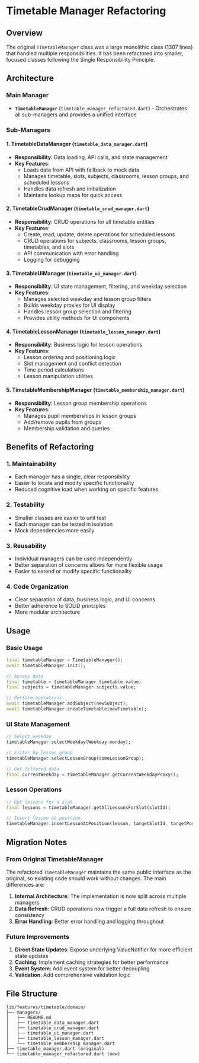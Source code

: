 # Timetable Manager Refactoring

## Overview

The original `TimetableManager` class was a large monolithic class (1307 lines) that handled multiple responsibilities. It has been refactored into smaller, focused classes following the Single Responsibility Principle.

## Architecture

### Main Manager
- **`TimetableManager`** (`timetable_manager_refactored.dart`) - Orchestrates all sub-managers and provides a unified interface

### Sub-Managers

#### 1. **TimetableDataManager** (`timetable_data_manager.dart`)
- **Responsibility**: Data loading, API calls, and state management
- **Key Features**:
  - Loads data from API with fallback to mock data
  - Manages timetable, slots, subjects, classrooms, lesson groups, and scheduled lessons
  - Handles data refresh and initialization
  - Maintains lookup maps for quick access

#### 2. **TimetableCrudManager** (`timetable_crud_manager.dart`)
- **Responsibility**: CRUD operations for all timetable entities
- **Key Features**:
  - Create, read, update, delete operations for scheduled lessons
  - CRUD operations for subjects, classrooms, lesson groups, timetables, and slots
  - API communication with error handling
  - Logging for debugging

#### 3. **TimetableUiManager** (`timetable_ui_manager.dart`)
- **Responsibility**: UI state management, filtering, and weekday selection
- **Key Features**:
  - Manages selected weekday and lesson group filters
  - Builds weekday proxies for UI display
  - Handles lesson group selection and filtering
  - Provides utility methods for UI components

#### 4. **TimetableLessonManager** (`timetable_lesson_manager.dart`)
- **Responsibility**: Business logic for lesson operations
- **Key Features**:
  - Lesson ordering and positioning logic
  - Slot management and conflict detection
  - Time period calculations
  - Lesson manipulation utilities

#### 5. **TimetableMembershipManager** (`timetable_membership_manager.dart`)
- **Responsibility**: Lesson group membership operations
- **Key Features**:
  - Manages pupil memberships in lesson groups
  - Add/remove pupils from groups
  - Membership validation and queries

## Benefits of Refactoring

### 1. **Maintainability**
- Each manager has a single, clear responsibility
- Easier to locate and modify specific functionality
- Reduced cognitive load when working on specific features

### 2. **Testability**
- Smaller classes are easier to unit test
- Each manager can be tested in isolation
- Mock dependencies more easily

### 3. **Reusability**
- Individual managers can be used independently
- Better separation of concerns allows for more flexible usage
- Easier to extend or modify specific functionality

### 4. **Code Organization**
- Clear separation of data, business logic, and UI concerns
- Better adherence to SOLID principles
- More modular architecture

## Usage

### Basic Usage
```dart
final timetableManager = TimetableManager();
await timetableManager.init();

// Access data
final timetable = timetableManager.timetable.value;
final subjects = timetableManager.subjects.value;

// Perform operations
await timetableManager.addSubject(newSubject);
await timetableManager.createTimetable(newTimetable);
```

### UI State Management
```dart
// Select weekday
timetableManager.selectWeekday(Weekday.monday);

// Filter by lesson group
timetableManager.selectLessonGroup(someLessonGroup);

// Get filtered data
final currentWeekday = timetableManager.getCurrentWeekdayProxy();
```

### Lesson Operations
```dart
// Get lessons for a slot
final lessons = timetableManager.getAllLessonsForSlot(slotId);

// Insert lesson at position
timetableManager.insertLessonAtPosition(lesson, targetSlotId, targetPosition);
```

## Migration Notes

### From Original TimetableManager
The refactored `TimetableManager` maintains the same public interface as the original, so existing code should work without changes. The main differences are:

1. **Internal Architecture**: The implementation is now split across multiple managers
2. **Data Refresh**: CRUD operations now trigger a full data refresh to ensure consistency
3. **Error Handling**: Better error handling and logging throughout

### Future Improvements
1. **Direct State Updates**: Expose underlying ValueNotifier for more efficient state updates
2. **Caching**: Implement caching strategies for better performance
3. **Event System**: Add event system for better decoupling
4. **Validation**: Add comprehensive validation logic

## File Structure
```
lib/features/timetable/domain/
├── managers/
│   ├── README.md
│   ├── timetable_data_manager.dart
│   ├── timetable_crud_manager.dart
│   ├── timetable_ui_manager.dart
│   ├── timetable_lesson_manager.dart
│   └── timetable_membership_manager.dart
├── timetable_manager.dart (original)
└── timetable_manager_refactored.dart (new)
```

